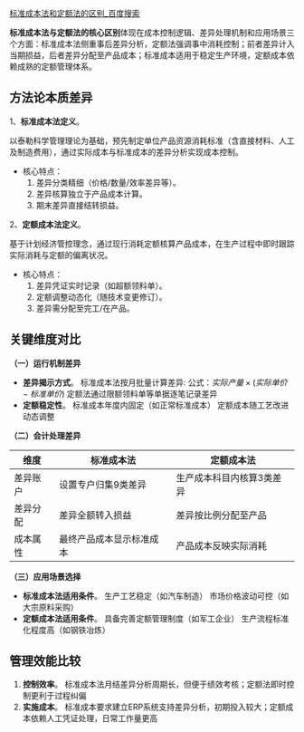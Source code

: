 [标准成本法和定额法的区别_百度搜索](https://www.baidu.com/s?ie=utf-8&f=3&rsv_bp=1&tn=baidu&wd=%E6%A0%87%E5%87%86%E6%88%90%E6%9C%AC%E6%B3%95%E5%92%8C%E5%AE%9A%E9%A2%9D%E6%B3%95%E7%9A%84%E5%8C%BA%E5%88%AB&oq=%25E6%25A0%2587%25E5%2587%2586%25E6%2588%2590%25E6%259C%25AC%25E6%25B3%2595%25E5%2592%258C%25E5%25AE%259A%25E9%25A2%259D%25E6%25B3%2595&rsv_pq=ef3d6c51019e3c90&rsv_t=efc7GCMOzcx3rFQsrzStSBewj7U9K7%2BS%2BJZxYxrIzfXHpYkiAj5py%2BydTF8&rqlang=cn&rsv_enter=1&rsv_dl=ts_0&rsv_sug3=1&rsv_sug1=1&rsv_sug7=100&rsv_sug2=1&rsv_btype=t&prefixsug=%25E6%25A0%2587%25E5%2587%2586%25E6%2588%2590%25E6%259C%25AC%25E6%25B3%2595%25E5%2592%258C%25E5%25AE%259A%25E9%25A2%259D%25E6%25B3%2595&rsp=0&rsv_sug4=1604)  

**标准成本法与定额法的核心区别**‌体现在成本控制逻辑、差异处理机制和应用场景三个方面：标准成本法侧重事后差异分析，定额法强调事中消耗控制；前者差异计入当期损益，后者差异分配至产品成本；标准成本适用于稳定生产环境，定额成本依赖成熟的定额管理体系。‌‌

## ‌方法论本质差异‌

1、**标准成本法定义**‌。

以泰勒科学管理理论为基础，预先制定单位产品资源消耗标准（含直接材料、人工及制造费用），通过实际成本与标准成本的差异分析实现成本控制。‌‌

- 核心特点：
  1. 差异分类精细（价格/数量/效率差异等）。
  2. 差异核算独立于产品成本计算。
  3. 期末差异直接结转损益。‌‌

2‌、**定额成本法定义**‌。

基于计划经济管控理念，通过现行消耗定额核算产品成本，在生产过程中即时跟踪实际消耗与定额的偏离状况。‌‌

- 核心特点：
  1. 差异凭证实时记录（如超额领料单）。
  2. 定额调整动态化（随技术变更修订）。
  3. 差异需分配至完工/在产品。‌‌

## ‌关键维度对比‌

‌**（一）运行机制差异**‌

- ‌**差异揭示方式**‌。
  标准成本法按月批量计算差异: 公式：$实际产量\times(实际单价−标准单价)$
  定额法通过限额领料单等单据逐笔记录差异‌‌
- ‌**定额稳定性**‌。
  标准成本年度内固定（如正常标准成本）
  定额成本随工艺改进动态调整‌‌

‌**（二）会计处理差异**‌

| 维度     | 标准成本法               | 定额成本法                |
| -------- | ------------------------ | ------------------------- |
| 差异账户 | 设置专户归集9类差异‌‌      | 生产成本科目内核算3类差异‌‌ |
| 差异分配 | 差异全额转入损益         | 差异按比例分配至产品      |
| 成本属性 | 最终产品成本显示标准成本 | 产品成本反映实际消耗      |

‌**（三）应用场景选择**‌

- ‌**标准成本法适用条件**‌。
  生产工艺稳定（如汽车制造）
  市场价格波动可控（如大宗原料采购）‌‌
- ‌**定额成本法适用条件**‌。
  具备完善定额管理制度（如军工企业）
  生产流程标准化程度高（如钢铁冶炼）‌‌

## ‌管理效能比较‌

1. ‌**控制效率**‌。
   标准成本法月结差异分析周期长，但便于绩效考核；定额法即时控制更利于过程纠偏‌‌
2. ‌**实施成本**‌。
   标准成本要求建立ERP系统支持差异分析，初期投入较大；定额成本依赖人工凭证处理，日常工作量更高‌‌